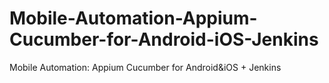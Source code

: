# Mobile-Automation-Appium-Cucumber-for-Android-iOS-Jenkins
Mobile Automation: Appium Cucumber for Android&amp;iOS + Jenkins
